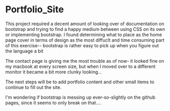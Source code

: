 # Portfolio_Site

This project required a decent amount of looking over of documentation on bootstrap and trying to find a happy medium between using CSS on its own or implementing bootstrap. I found determining what to place as the home page cover in terms of design as the most diffuclt and time consuming part of this exercise-- bootstrap is rather easy to pick up when you figure out the language a bit 

The contact page is giving me the most trouble as of now- it looked fine on my macbook at every screen size, but when I moved over to a different monitor it became a bit more clunky looking... 

The next steps will be to add portfolio content and other small items to continue to fill out the site. 

I'm wondering if bootstrap is messing up ever-so-slightly on the github pages, since it seems to only break on that....